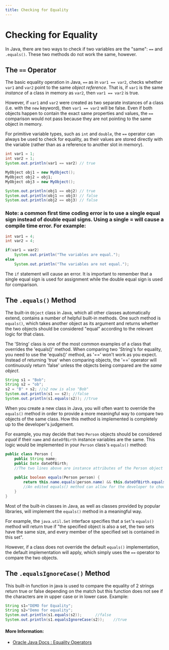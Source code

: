 ```yaml
---
title: Checking for Equality
---
```


# Checking for Equality

In Java, there are two ways to check if two variables are the "same": `==` and `.equals()`. These two methods do not work the same, however.

## The `==` Operator

The basic equality operation in Java, `==` as in `var1 == var2`, checks whether `var1` and `var2` point to the same *object reference*.
That is, if `var1` is the same *instance* of a class in memory as `var2`, then `var1 == var2` is true.

However, if `var1` and `var2` were created as two separate instances of a class (i.e. with the `new` keyword), then `var1 == var2` will be false. Even if both objects happen to contain the exact same properties and values, the `==` comparison would not pass because they are not pointing to the same object in memory.

For primitive variable types, such as `int` and `double`, the `==` operator can always be used to check for equality, as their values are stored directly with the variable (rather than as a reference to another slot in memory).

```java
int var1 = 1;
int var2 = 1;
System.out.println(var1 == var2) // true

MyObject obj1 = new MyObject();
MyObject obj2 = obj1;
MyObject obj3 = new MyObject();

System.out.println(obj1 == obj2) // true
System.out.println(obj1 == obj3) // false
System.out.println(obj2 == obj3) // false
```

### Note: a common first time coding error is to use a single equal sign instead of double equal signs.  Using a single = will cause a compile time error.  For example:

```java
int var1 = 4;
int var2 = 4;

if(var1 = var2)
    System.out.println("The variables are equal.");
else
    System.out.println("The variables are not equal.");
```
The `if` statement will cause an error.  It is important to remember that a single equal sign is used for assignment while the double equal sign is used for comparison.
    
    
## The `.equals()` Method

The built-in `Object` class in Java, which all other classes automatically extend, contains a number of helpful built-in methods. One such method is `equals()`, which takes another object as its argument and returns whether the two objects should be considered "equal" according to the relevant logic for that class.

The 'String' class is one of the most common examples of a class that overrides the 'equals()' method. When comparing two 'String's for equality, you need to use the 'equals()' method, as '==' won't work as you expect. Instead of returning 'true' when comparing objects, the '==' operator will continuously return 'false' unless the objects being compared are the *same object*.

```java
String s1 = "Bob";
String s2 = "ob";
s2 = "B" + s2; //s2 now is also "Bob"
System.out.println(s1 == s2); //false
System.out.println(s1.equals(s2)); //true
```

When you create a new class in Java, you will often want to override the `equals()` method in order to provide a more meaningful way to compare two objects of the same class. How this method is implemented is completely up to the developer's judgement. 

For example, you may decide that two `Person` objects should be considered *equal* if their `name` and `dateOfBirth` instance variables are the same. This logic would be implemented in your `Person` class's `equals()` method:

```java
public class Person {
    public String name;
    public Date dateOfBirth;
    //The two lines above are instance attributes of the Person object
    
    public boolean equals(Person person) {
        return this.name.equals(person.name) && this.dateOfBirth.equals(person.dateOfBirth);
        //An edited equals() method can allow for the developer to choose what characteristics of an object should be compared in order to deem them equal
    }
}
```

Most of the built-in classes in Java, as well as classes provided by popular libraries, will implement the `equals()` method in a meaningful way.

For example, the `java.util.Set` interface specifies that a `Set`'s `equals()` method will return true if "the specified object is also a set, the two sets have the same size, and every member of the specified set is contained in this set".

However, if a class does not override the default `equals()` implementation, the default implementation will apply, which simply uses the `==` operator to compare the two objects.

## The `.equalsIgnoreCase()` Method

This built-in function in java is used to compare the equality of 2 strings return true or false depending on the match but this function does not see if the characters are in upper case or in lower case.
Example:

```java
String s1="DEMO for Equality";
String s2="Demo for equality";
System.out.println(s1.equals(s2));      //false
System.out.println(s1.equalsIgnoreCase(s2));    //true
```

#### More Information:
- [Oracle Java Docs : Equality Operators](https://docs.oracle.com/javase/specs/jls/se7/html/jls-15.html#jls-15.21)
